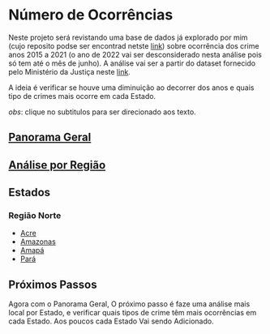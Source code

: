 # Número de Ocorrências

Neste projeto será revistando uma base de dados já explorado por mim (cujo reposito podse ser encontrad netste [link](https://github.com/gustavoramos82/Explorando_-dados_-ocorr-ncias_Para))
sobre ocorrência dos crime anos 2015 a 2021 (o ano de 2022 vai ser desconsiderado nesta análise pois só tem até o mês de junho). A análise vai ser a partir do dataset fornecido pelo Ministério da Justiça neste [link](https://dados.mj.gov.br/dataset/sistema-nacional-de-estatisticas-de-seguranca-publica/resource/feeae05e-faba-406c-8a4a-512aec91a9d1).

A ideia é verificar se houve uma diminuição ao decorrer dos anos e quais tipo de crimes mais ocorre em cada Estado.

*obs*: clique no subtitulos para ser direcionado aos texto.

## [Panorama Geral](https://github.com/gustavoramos82/ocorr-nias-cimes/blob/main/Textos/Panorama%20Geral.md)

## [Análise por Região](https://github.com/gustavoramos82/ocorr-nias-cimes/blob/main/Textos/Analise%20Por%20Regi%C3%A3o.md)

## Estados

### Região Norte

- [Acre](https://github.com/gustavoramos82/ocorr-nias-cimes/blob/main/Textos/Regi%C3%A3o%20Norte%20Textos/An%C3%A1lise%20Ocorr%C3%AAncia%20Acre.md)
- [Amazonas](https://github.com/gustavoramos82/ocorr-nias-cimes/blob/main/Textos/Regi%C3%A3o%20Norte%20Textos/Analise%20Amazonas.md)
- [Amapá](https://github.com/gustavoramos82/ocorr-nias-cimes/blob/main/Textos/Regi%C3%A3o%20Norte%20Textos/An%C3%A1lise%20Amap%C3%A1.md)
- [Pará](https://github.com/gustavoramos82/ocorr-nias-cimes/blob/main/Textos/Regi%C3%A3o%20Norte%20Textos/An%C3%A1lise%20Par%C3%A1.md)

## Próximos Passos

Agora com o Panorama Geral, O próximo passo é faze uma análise mais local por Estado, e verificar quais tipos de crime têm mais ocorrẽncias em cada Estado.
Aos poucos cada Estado Vai sendo Adicionado.










